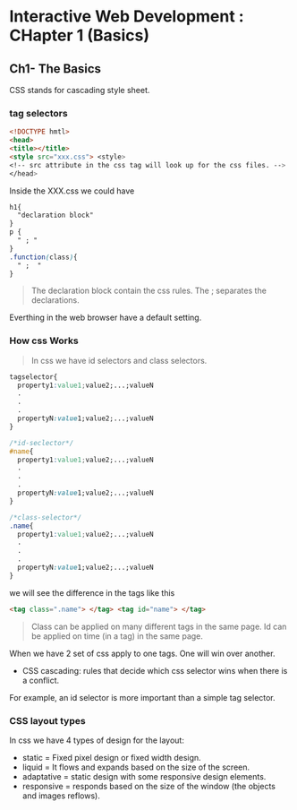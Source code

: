 # Interactive Web Development : CHapter 1 (Basics)

## Ch1- The Basics

CSS stands for cascading style sheet.

### tag selectors

```html
<!DOCTYPE hmtl>
<head>
<title></title>
<style src="xxx.css"> <style>
<!-- src attribute in the css tag will look up for the css files. -->
</head>
```

Inside the XXX.css we could have

```css
h1{
  "declaration block"
}
p {
  " ; "
}
.function(class){
  " ;  "
}
```

> The declaration block contain the css rules. The ; separates the declarations.

Everthing in the web browser have a default setting.

### How css Works

> In css we have id selectors and class selectors.

```css
tagselector{
  property1:value1;value2;...;valueN
  .
  .
  .
  propertyN:value1;value2;...;valueN
}

/*id-seclector*/
#name{
  property1:value1;value2;...;valueN
  .
  .
  .
  propertyN:value1;value2;...;valueN
}

/*class-selector*/
.name{
  property1:value1;value2;...;valueN
  .
  .
  .
  propertyN:value1;value2;...;valueN
}
```

we will see the difference in the tags like this

```html
<tag class=".name"> </tag> <tag id="name"> </tag>
```

> Class can be applied on many different tags in the same page. Id can be applied on time (in a tag) in the same page.

When we have 2 set of css apply to one tags. One will win over another.

- CSS cascading: rules that decide which css selector wins when there is a conflict.

For example, an id selector is more important than a simple tag selector.

### CSS layout types

In css we have 4 types of design for the layout:

- static = Fixed pixel design or fixed width design.
- liquid = It flows and expands based on the size of the screen.
- adaptative = static design with some responsive design elements.
- responsive = responds based on the size of the window (the objects and images reflows).
